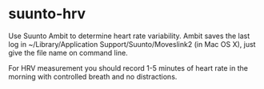 suunto-hrv
==========

Use Suunto Ambit to determine heart rate variability. Ambit saves the last log in ~/Library/Application Support/Suunto/Moveslink2 (in Mac OS X), just give the file name on command line. 

For HRV measurement you should record 1-5 minutes of heart rate in the morning with controlled breath 
and no distractions. 

